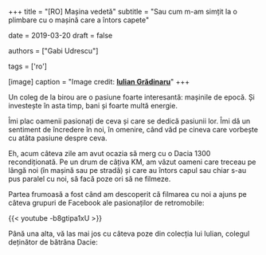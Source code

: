+++
title = "[RO] Mașina vedetă"
subtitle = "Sau cum m-am simțit la o plimbare cu o mașină care a întors capete"

date = 2019-03-20
draft = false

authors = ["Gabi Udrescu"]

tags = ['ro']

[image]
  caption = "Image credit: [**Iulian Grădinaru**](https://lh3.googleusercontent.com/U91J-QmzVc8K1sw1Q1Gt5b8a7PquAzhPmCOiqeNvxWor0uDcCnQSsS6t6wuwrO0G8Jfm_f89EGY-)"
+++

Un coleg de la birou are o pasiune foarte interesantă: mașinile de epocă. Și investește în asta timp, bani și foarte multă energie.

Îmi plac oamenii pasionați de ceva și care se dedică pasiunii lor. Îmi dă un sentiment de încredere în noi, în omenire, când văd pe cineva care vorbește cu atâta pasiune despre ceva.

Eh, acum câteva zile am avut ocazia să merg cu o Dacia 1300 recondiționată. Pe un drum de câțiva KM, am văzut oameni care treceau pe lângă noi (în mașină sau pe stradă) și care au întors capul sau chiar s-au pus paralel cu noi, să facă poze ori să ne filmeze.

Partea frumoasă a fost când am descoperit că filmarea cu noi a ajuns pe câteva grupuri de Facebook ale pasionaților de retromobile:

{{< youtube -b8gtipa1xU >}}

Până una alta, vă las mai jos cu câteva poze din colecția lui Iulian, colegul deținător de bătrâna Dacie:

<script src="https://cdn.jsdelivr.net/npm/publicalbum@latest/dist/pa-embed-player.min.js" async></script>
<div class="pa-embed-player" style="width:100%; height:480px; display:none;"
  data-link="https://photos.google.com/share/AF1QipMVEZYC__K6w8ZgO2wMPIENDSl4gG7Y7N88_gtP_kubk7C-GJs9R7Ni_8n43VO5bQ?key=NEhMRWd1LWlxUTlfNkVxeVhja1ZnbnE0SDZrdG1n"
  data-title="Cu Dacia lui Iulian"
  data-description="4 new photos added to shared album">
  <img data-src="https://lh3.googleusercontent.com/6xEPN9QH9KRipB1beK0XjNCO4klNdC4pdBY_udkVQjkRzwlcCNio_aPmC34mjwzy0GHmboJWPrhHfQQdjwCgT2d4vX8GZs36ehKnthnoxN5RoF8u2IRU0q4geM5X6alceebvfDyGlw=w1920-h1080" src="" alt="" />
  <img data-src="https://lh3.googleusercontent.com/omkiZcoHIGOq_dCH3uTDmB9WrPVtyu-fFSQR9Pv7OI9agbj0n1l2NsUEREotENTos_L8l0DWlgxgp0hjUd1kdlVoZhaiKa3aVDQPJa2uY0Iw7wctt5G4wU4eXyFfVcTSSKA__mC2DQ=w1920-h1080" src="" alt="" />
  <img data-src="https://lh3.googleusercontent.com/60j7jlsoVXsng8_IHjxGaMzKSeXs72bjrc4ka0xAGzLxn9bU831hvuiXS1kynE0wDfpldbPhxgbA8GIJ9b_1OckNTqkD5FRZq0Z-vaiyJKe3VEjmm5gYndEaEkpf_4xle0Vi-8MXWw=w1920-h1080" src="" alt="" />
  <img data-src="https://lh3.googleusercontent.com/Y3aJAvQN9vtPxx8QpTSEpLJEQl_NxzwjzxhcIzXFwnUvQESMkYhTxc2zHV1nj8qFRYvbGY-QQC-8f_LOS2Mwn6qWIzH6NmQHLrrc34tCcOkIGGJRV49f4x0N2CfiAvEB1JhOfRC9pw=w1920-h1080" src="" alt="" />
</div>
<!--stackedit_data:
eyJoaXN0b3J5IjpbNjkxMTg1MjMzXX0=
-->